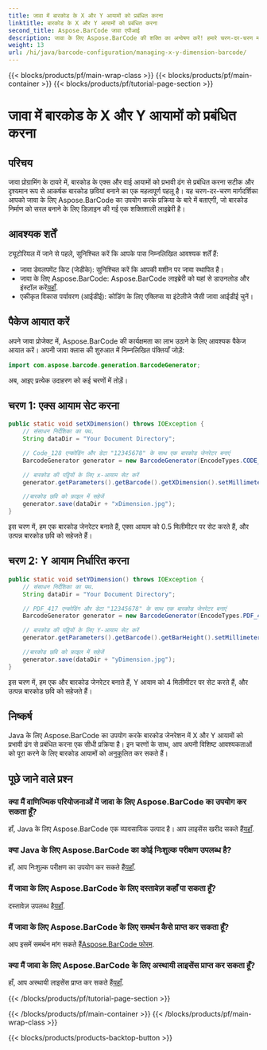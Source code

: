 ```yaml
---
title: जावा में बारकोड के X और Y आयामों को प्रबंधित करना
linktitle: बारकोड के X और Y आयामों को प्रबंधित करना
second_title: Aspose.BarCode जावा एपीआई
description: जावा के लिए Aspose.BarCode की शक्ति का अन्वेषण करें! हमारे चरण-दर-चरण मार्गदर्शिका से X और Y आयामों को सहजता से प्रबंधित करना सीखें। सटीकता और दृश्य अपील को बढ़ावा दें।
weight: 13
url: /hi/java/barcode-configuration/managing-x-y-dimension-barcode/
---
```


{{< blocks/products/pf/main-wrap-class >}}
{{< blocks/products/pf/main-container >}}
{{< blocks/products/pf/tutorial-page-section >}}

# जावा में बारकोड के X और Y आयामों को प्रबंधित करना


## परिचय

जावा प्रोग्रामिंग के दायरे में, बारकोड के एक्स और वाई आयामों को प्रभावी ढंग से प्रबंधित करना सटीक और दृश्यमान रूप से आकर्षक बारकोड छवियां बनाने का एक महत्वपूर्ण पहलू है। यह चरण-दर-चरण मार्गदर्शिका आपको जावा के लिए Aspose.BarCode का उपयोग करके प्रक्रिया के बारे में बताएगी, जो बारकोड निर्माण को सरल बनाने के लिए डिज़ाइन की गई एक शक्तिशाली लाइब्रेरी है।

## आवश्यक शर्तें

ट्यूटोरियल में जाने से पहले, सुनिश्चित करें कि आपके पास निम्नलिखित आवश्यक शर्तें हैं:

- जावा डेवलपमेंट किट (जेडीके): सुनिश्चित करें कि आपकी मशीन पर जावा स्थापित है।
-  जावा के लिए Aspose.BarCode: Aspose.BarCode लाइब्रेरी को यहां से डाउनलोड और इंस्टॉल करें[यहाँ](https://releases.aspose.com/barcode/java/).
- एकीकृत विकास पर्यावरण (आईडीई): कोडिंग के लिए एक्लिप्स या इंटेलीजे जैसी जावा आईडीई चुनें।

## पैकेज आयात करें

अपने जावा प्रोजेक्ट में, Aspose.BarCode की कार्यक्षमता का लाभ उठाने के लिए आवश्यक पैकेज आयात करें। अपनी जावा क्लास की शुरुआत में निम्नलिखित पंक्तियाँ जोड़ें:

```java
import com.aspose.barcode.generation.BarcodeGenerator;
```

अब, आइए प्रत्येक उदाहरण को कई चरणों में तोड़ें।

## चरण 1: एक्स आयाम सेट करना

```java
public static void setXDimension() throws IOException {
    // संसाधन निर्देशिका का पथ.
    String dataDir = "Your Document Directory";

    // Code_128 एन्कोडिंग और डेटा "12345678" के साथ एक बारकोड जेनरेटर बनाएं
    BarcodeGenerator generator = new BarcodeGenerator(EncodeTypes.CODE_128, "12345678");

    // बारकोड की पट्टियों के लिए x-आयाम सेट करें
    generator.getParameters().getBarcode().getXDimension().setMillimeters(0.5f);

    //बारकोड छवि को फ़ाइल में सहेजें
    generator.save(dataDir + "xDimension.jpg");
}
```

इस चरण में, हम एक बारकोड जेनरेटर बनाते हैं, एक्स आयाम को 0.5 मिलीमीटर पर सेट करते हैं, और उत्पन्न बारकोड छवि को सहेजते हैं।

## चरण 2: Y आयाम निर्धारित करना

```java
public static void setYDimension() throws IOException {
    // संसाधन निर्देशिका का पथ.
    String dataDir = "Your Document Directory";

    // PDF_417 एन्कोडिंग और डेटा "12345678" के साथ एक बारकोड जेनरेटर बनाएं
    BarcodeGenerator generator = new BarcodeGenerator(EncodeTypes.PDF_417, "12345678");

    // बारकोड की पट्टियों के लिए Y-आयाम सेट करें
    generator.getParameters().getBarcode().getBarHeight().setMillimeters(4);

    //बारकोड छवि को फ़ाइल में सहेजें
    generator.save(dataDir + "yDimension.jpg");
}
```

इस चरण में, हम एक और बारकोड जेनरेटर बनाते हैं, Y आयाम को 4 मिलीमीटर पर सेट करते हैं, और उत्पन्न बारकोड छवि को सहेजते हैं।

## निष्कर्ष

Java के लिए Aspose.BarCode का उपयोग करके बारकोड जेनरेशन में X और Y आयामों को प्रभावी ढंग से प्रबंधित करना एक सीधी प्रक्रिया है। इन चरणों के साथ, आप अपनी विशिष्ट आवश्यकताओं को पूरा करने के लिए बारकोड आयामों को अनुकूलित कर सकते हैं।

## पूछे जाने वाले प्रश्न

### क्या मैं वाणिज्यिक परियोजनाओं में जावा के लिए Aspose.BarCode का उपयोग कर सकता हूँ?
 हाँ, Java के लिए Aspose.BarCode एक व्यावसायिक उत्पाद है। आप लाइसेंस खरीद सकते हैं[यहाँ](https://purchase.aspose.com/buy).

### क्या Java के लिए Aspose.BarCode का कोई निःशुल्क परीक्षण उपलब्ध है?
 हाँ, आप निःशुल्क परीक्षण का उपयोग कर सकते हैं[यहाँ](https://releases.aspose.com/).

### मैं जावा के लिए Aspose.BarCode के लिए दस्तावेज़ कहाँ पा सकता हूँ?
 दस्तावेज़ उपलब्ध है[यहाँ](https://reference.aspose.com/barcode/java/).

### मैं जावा के लिए Aspose.BarCode के लिए समर्थन कैसे प्राप्त कर सकता हूँ?
 आप इसमें समर्थन मांग सकते हैं[Aspose.BarCode फोरम](https://forum.aspose.com/c/barcode/13).

### क्या मैं जावा के लिए Aspose.BarCode के लिए अस्थायी लाइसेंस प्राप्त कर सकता हूँ?
हाँ, आप अस्थायी लाइसेंस प्राप्त कर सकते हैं[यहाँ](https://purchase.aspose.com/temporary-license/).

{{< /blocks/products/pf/tutorial-page-section >}}

{{< /blocks/products/pf/main-container >}}
{{< /blocks/products/pf/main-wrap-class >}}

{{< blocks/products/products-backtop-button >}}
